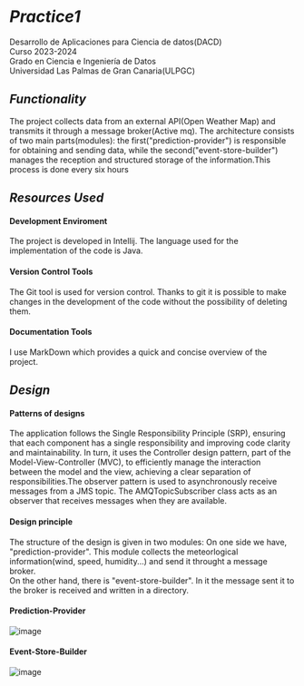 # _Practice1_
Desarrollo de Aplicaciones para Ciencia de datos(DACD)  
Curso 2023-2024  
Grado en Ciencia e Ingeniería de Datos  
Universidad Las Palmas de Gran Canaria(ULPGC)  


## _Functionality_
The project  collects data from an external API(Open Weather Map) and transmits it through a message broker(Active mq). The architecture consists of two main parts(modules): the first("prediction-provider") is responsible for obtaining and sending data, while the second("event-store-builder") manages the reception and structured storage of the information.This process is done every six hours
## _Resources Used_

#### Development Enviroment

The project is developed in Intellij. The language used for the implementation of the code is Java.

#### Version Control Tools

The Git tool is used for version control. Thanks to git it is possible to make changes in the development of the code without the possibility of deleting them.

#### Documentation Tools

I use MarkDown which provides a quick and concise overview of the project.

## _Design_

#### Patterns of designs
The application follows the Single Responsibility Principle (SRP), ensuring that each component has a single responsibility and improving code clarity and maintainability. In turn, it uses the Controller design pattern, part of the Model-View-Controller (MVC), to efficiently manage the interaction between the model and the view, achieving a clear separation of responsibilities.The observer pattern is used to asynchronously receive messages from a JMS topic. The AMQTopicSubscriber class acts as an observer that receives messages when they are available.

#### Design principle
The structure of the design is given in two  modules:
On one side we have, "prediction-provider".  This module collects the meteorlogical information(wind, speed, humidity...) and send it throught a message broker.  
On the other hand, there is "event-store-builder". In it the message sent it to  the broker is received and written in a directory.

#### Prediction-Provider
![image](https://github.com/javierglezbenitez/Weather234/assets/145259489/4d403ac4-741f-496e-ac01-8b2fe4ff6f2b)


#### Event-Store-Builder
![image](https://github.com/javierglezbenitez/Weather234/assets/145259489/7e39b2b6-e10e-4d3d-9086-8870a08dd325)

